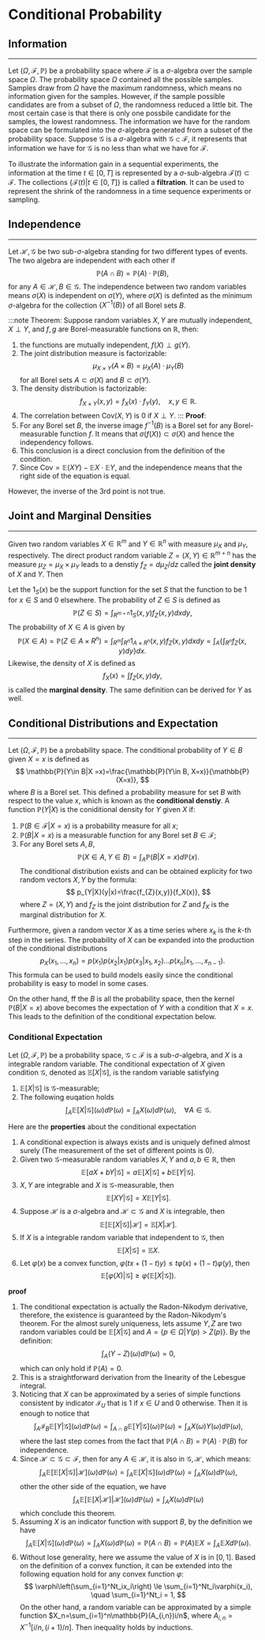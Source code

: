 # Conditional Probability 

## Information
---
Let $(\Omega, \mathcal{F}, \mathbb{P})$ be a probability space where $\mathcal{F}$ is a $\sigma$-algebra over the sample space $\Omega$. The probability space $\Omega$ contained all the possible samples. Samples draw from $\Omega$ have the maximum randomness, which means no information given for the samples. However, if the sample possible candidates are from a subset of $\Omega$, the randomness reduced a little bit. The most certain case is that there is only one possbile candidate for the samples, the lowest randomness. The information we have for the random space can be formulated into the $\sigma$-algebra generated from a subset of the probability space. Suppose $\mathcal{G}$ is a $\sigma$-algebra with $\mathcal{G}\subset \mathcal{F}$, it represents that information we have for $\mathcal{G}$ is no less than what we have for $\mathcal{F}$.

To illustrate the information gain in a sequential experiments, the information at the time $t\in[0,T]$ is represented by a $\sigma$-sub-algebra $\mathcal{F}(t)\subset \mathcal{F}$. The collections $\lbrace \mathcal{F}(t)|t\in[0,T]\rbrace$ is called a **filtration**. It can be used to represent the shrink of the randomness in a time sequence experiments or sampling.  

## Independence
---
Let $\mathcal{H,G}$ be two sub-$\sigma$-algebra standing for two different types of events. The two algebra are independent with each other if
$$
\mathbb{P}(A\cap B)=\mathbb{P}(A)\cdot \mathbb{P}(B),
$$
for any $A\in \mathcal{H}, B\in\mathcal{G}$. The independence between two random variables means $\sigma(X)$ is independent on $\sigma(Y)$, where $\sigma(X)$ is definted as the minimum $\sigma$-algebra for the collection $\lbrace X^{-1}(B)\rbrace$ of all Borel sets $B$. 

:::note Theorem:
Suppose random variables $X,Y$ are mutually independent, $X\perp Y$, and $f,g$ are Borel-measurable functions on $\mathbb{R}$, then:
1. the functions are mutually independent, $f(X)\perp g(Y)$.
2. The joint distribution measure is factorizable:
$$
\mu_{X\times Y}(A\times B)=\mu_X(A)\cdot \mu_Y(B)
$$
for all Borel sets $A\subset \sigma(X)$ and $B\subset\sigma(Y)$.
3. The density distribution is factorizable:
$$
f_{X\times Y}(x,y)=f_X(x)\cdot f_Y(y),\quad x,y\in \mathbb{R}.
$$
4. The correlation between $\text{Cov}(X,Y)$ is 0 if $X\perp Y$.
:::
**Proof**: 
1. For any Borel set $B$, the inverse image $f^{-1}(B)$ is a Borel set for any Borel-measurable function $f$. It means that $\sigma(f(X))\subset \sigma(X)$ and hence the independency follows.
2. This conclusion is a direct conclusion from the definition of the condition.
3. Since $\text{Cov}=\mathbb{E}(XY)-\mathbb{E}X\cdot\mathbb{E}Y$, and the independence means that the right side of the equation is equal. 

However, the inverse of the 3rd point is not true.

## Joint and Marginal Densities
---
Given two random variables $X\in \mathbb{R}^m$ and $Y\in\mathbb{R}^n$ with measure $\mu_X$ and $\mu_Y$, respectively. The direct product random variable $Z=(X,Y)\in\mathbb{R}^{m+n}$ has the measure $\mu_Z=\mu_X\times \mu_Y$ leads to a denstiy $f_Z=d\mu_Z/dz$ called the **joint density** of $X$ and $Y$. Then 

Let the $1_S(x)$ be the support function for the set $S$ that the function to be 1 for $x\in S$ and 0 elsewhere. The probability of $Z\in S$ is defined as
$$
\mathbb{P}(Z\in S) = \int_{R^{m+n}}1_S(x,y)f_Z(x,y)dxdy,
$$
The probability of $X\in A$ is given by
$$
\mathbb{P}(X\in A) = \mathbb{P}(Z\in A\times R^n) = \int_{R^m}\int_{R^n} 1_{A\times R^{n}}(x,y) f_Z(x,y)dxdy=\int_A\left\lbrace\int_{R^n}f_Z(x,y)dy\right\rbrace dx.
$$
Likewise, the density of $X$ is defined as
$$
f_X(x)=\int f_Z(x,y)dy,
$$
is called the **marginal density**. The same definition can be derived for $Y$ as well.




## Conditional Distributions and Expectation
---

Let $(\Omega, \mathcal{F}, \mathbb{P})$ be a probability space. The conditional probability of $Y\in B$ given $X=x$ is defined as
$$
\mathbb{P}(Y\in B|X =x)=\frac{\mathbb{P}(Y\in B, X=x)}{\mathbb{P}(X=x)},
$$
where $B$ is a Borel set. This defined a probability measure for set $B$ with respect to the value $x$, which is known as the **conditional denstiy**. A function  $\mathbb{P}(Y|X)$ is the coniditional density for $Y$ given $X$ if:
1. $\mathbb{P}(B\in\mathcal{F}|X=x)$ is a probability measure for all $x$;
2. $\mathbb{P}(B|X=x)$ is a measurable function for any Borel set $B\in \mathcal{F}$;
3. For any Borel sets $A,B$,
$$
\mathbb{P}(X\in A, Y\in B)=\int_A \mathbb{P}(B|X=x)d\mathbb{P}(x).
$$
The conditional distribution exists and can be obtained explicity for two random vectors $X,Y$ by the formula:
$$
p_{Y|X}(y|x)=\frac{f_{Z}(x,y)}{f_X(x)},
$$
where $Z=(X,Y)$ and $f_Z$ is the joint distribution for $Z$ and $f_X$ is the marginal distribution for $X$.

Furthermore, given a random vector $X$ as a time series where $x_k$ is the $k$-th step in the series. The probability of $X$ can be expanded into the production of the conditional distributions
$$
p_X(x_1,\dots,x_n) = p(x_1)p(x_2|x_1)p(x_3|x_1,x_2)\dots p(x_n|x_1,\dots, x_{n-1}).
$$
This formula can be used to build models easily since the conditional probability is easy to model in some cases.

On the other hand, ff the $B$ is all the probability space, then the kernel $\mathbb{P}(B|X=x)$ above becomes the expectation of $Y$ with a condition that $X=x$. This leads to the definition of the conditional expectation below.

### Conditional Expectation
Let $(\Omega, \mathcal{F}, \mathbb{P})$ be a probability space, $\mathcal{G}\subset \mathcal{F}$ is a sub-$\sigma$-algebra, and $X$ is a integrable random variable. The conditional expectation of $X$ given condition $\mathcal{G}$, denoted as $\mathbb{E}[X|\mathcal{G}]$, is the random variable satisfying
1. $\mathbb{E}[X|\mathcal{G}]$ is $\mathcal{G}$-measurable;
2. The following euqation holds
$$
\int_A\mathbb{E}[X|\mathcal{G}](\omega)d\mathbb{P}(\omega) = \int_A X(\omega)d\mathbb{P}(\omega),\quad \forall A\in \mathcal{G}.
$$

Here are the **properties** about the conditional expectation
1. A conditional expection is always exists and is uniquely defined almost surely (The measurement of the set of different points is 0).
2. Given two $\mathcal{G}$-measurable random variables $X,Y$ and $a,b\in\mathbb{R}$, then
$$
\mathbb{E}[aX+bY|\mathcal{G}]=a\mathbb{E}[X|\mathcal{G}]+b\mathbb{E}[Y|\mathcal{G}].
$$
3. $X,Y$ are integrable and $X$ is $\mathcal{G}$-measurable, then
$$
\mathbb{E}[XY|\mathcal{G}] = X\mathbb{E}[Y|\mathcal{G}].
$$
4. Suppose $\mathcal{H}$ is a $\sigma$-algebra and $\mathcal{H}\subset \mathcal{G}$ and $X$ is integrable, then
$$
\mathbb{E}\big[\mathbb{E}[X|\mathcal{G}]\big | \mathcal{H}\big]=\mathbb{E}[X|\mathcal{H}].
$$
5. If $X$ is a integrable random variable that independent to $\mathcal{G}$, then
$$
\mathbb{E}[X|\mathcal{G}]=\mathbb{E}X.
$$
6. Let $\varphi(x)$ be a convex function, $\varphi(tx+(1-t)y)\le t\varphi(x)+(1-t)\varphi(y)$, then 
$$
\mathbb{E}[\varphi(X)|\mathcal{G}]\ge \varphi(\mathbb{E}[X|\mathcal{G}]).
$$

**proof**
1. The conditional expectation is actually the Radon-Nikodym derivative, therefore, the existence is guaranteed by the Radon-Nikodym's theorem. For the almost surely uniqueness, lets assume $Y,Z$ are two random variables could be $\mathbb{E}[X|\mathcal{G}]$ and $A=\lbrace p\in \Omega| Y(p)>Z(p)\rbrace$. By the definition:
$$
\int_A(Y-Z)(\omega)d\mathbb{P}(\omega) = 0,
$$
which can only hold if $\mathbb{P}(A)=0$.
2. This is a straightforward derivation from the linearity of the Lebesgue integral.
3. Noticing that $X$ can be approximated by a series of simple functions consistent by indicator $\mathcal{I}_U$ that is $1$ if $x\in U$ and 0 otherwise. Then it is enough to notice that
$$
\int_A\mathcal{I}_B\mathbb{E}[Y|\mathcal{G}](\omega )d\mathbb{P}(\omega)=\int_{A\cap B}\mathbb{E}[Y|\mathcal{G}](\omega )\mathbb{P}(\omega)=\int_AX(\omega)Y(\omega)d\mathbb{P}(\omega),
$$ 
where the last step comes from the fact that $\mathbb{P}(A\cap B) =\mathbb{P}(A)\cdot\mathbb{P}(B)$ for independence.
4. Since $\mathcal{H}\subset\mathcal{G}\subset\mathcal{F}$, then for any $A\in\mathcal{H}$, it is also in $\mathcal{G},\mathcal{H}$, which means:
$$
\int_A \mathbb{E}\big[\mathbb{E}[X|\mathcal{G}]\big | \mathcal{H}\big](\omega)d\mathbb{P}(\omega ) =\int_A\mathbb{E}[X|\mathcal{G}](\omega)d\mathbb{P}(\omega ) = \int_AX(\omega)d\mathbb{P}(\omega),
$$
other the other side of the equation, we have
$$
\int_A \mathbb{E}\big[\mathbb{E}[X|\mathcal{H}]\big | \mathcal{H}\big](\omega)d\mathbb{P}(\omega ) = \int_AX(\omega)d\mathbb{P}(\omega)
$$
which conclude this theorem.
5. Assuming $X$ is an indicator function with support $B$, by the definition we have
$$
\int_A\mathbb{E}[X|\mathcal{G}](\omega)d\mathbb{P}(\omega) = \int_A X(\omega)d\mathbb{P}(\omega)=\mathbb{P}(A\cap B)=\mathbb{P}(A)\mathbb{E}X = \int_A\mathbb{E}X d\mathbb{P}(\omega).
$$
6. Without lose generality, here we assume the value of $X$ is in $[0,1]$. Based on the definition of a convex function, it can be extended into the following equation hold for any convex function $\varphi$:
$$
\varphi\left(\sum_{i=1}^Nt_ix_i\right) \le \sum_{i=1}^Nt_i\varphi(x_i), \quad \sum_{i=1}^Nt_i = 1,
$$
On the other hand, a random variable can be approximated by a simple function $X_n=\sum_{i=1}^n\mathbb{P}(A_{i,n})i/n$, where $A_{i,n} = X^{-1}[i/n,(i+1)/n]$. Then inequality holds by inductions. 